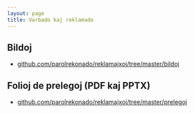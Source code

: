 ```yaml
---
layout: page
title: Varbado kaj reklamado
---
```


## Bildoj
* [github.com/parolrekonado/reklamajxoj/tree/master/bildoj](https://github.com/parolrekonado/reklamajxoj/tree/master/bildoj)


## Folioj de prelegoj (PDF kaj PPTX)
* [github.com/parolrekonado/reklamajxoj/tree/master/prelegoj](https://github.com/parolrekonado/reklamajxoj/tree/master/prelegoj)

